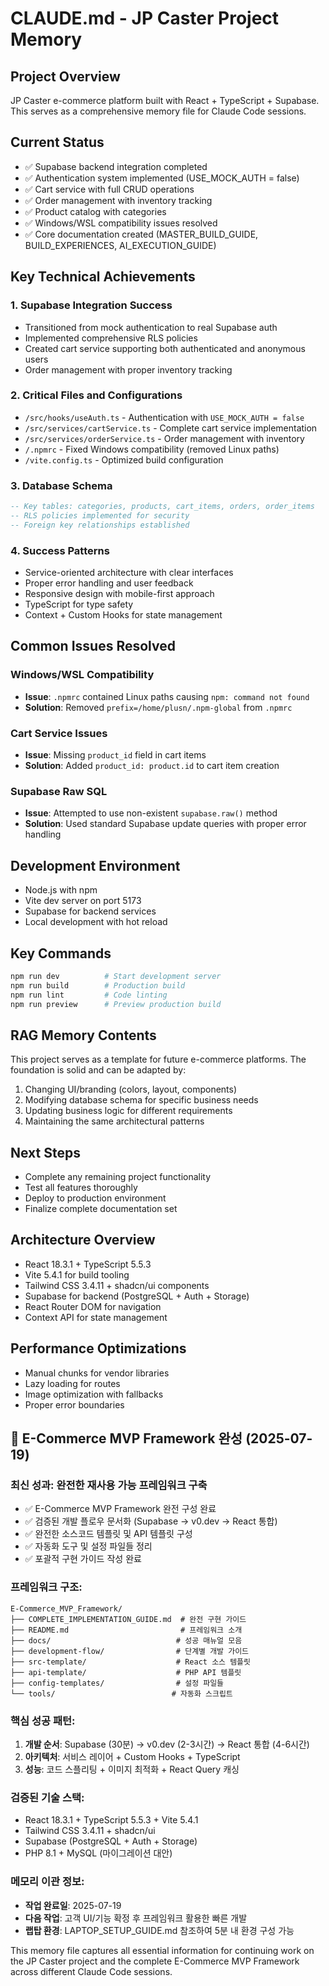 # CLAUDE.md - JP Caster Project Memory

## Project Overview
JP Caster e-commerce platform built with React + TypeScript + Supabase. This serves as a comprehensive memory file for Claude Code sessions.

## Current Status
- ✅ Supabase backend integration completed
- ✅ Authentication system implemented (USE_MOCK_AUTH = false)
- ✅ Cart service with full CRUD operations
- ✅ Order management with inventory tracking
- ✅ Product catalog with categories
- ✅ Windows/WSL compatibility issues resolved
- ✅ Core documentation created (MASTER_BUILD_GUIDE, BUILD_EXPERIENCES, AI_EXECUTION_GUIDE)

## Key Technical Achievements

### 1. Supabase Integration Success
- Transitioned from mock authentication to real Supabase auth
- Implemented comprehensive RLS policies
- Created cart service supporting both authenticated and anonymous users
- Order management with proper inventory tracking

### 2. Critical Files and Configurations
- `/src/hooks/useAuth.ts` - Authentication with `USE_MOCK_AUTH = false`
- `/src/services/cartService.ts` - Complete cart service implementation
- `/src/services/orderService.ts` - Order management with inventory
- `/.npmrc` - Fixed Windows compatibility (removed Linux paths)
- `/vite.config.ts` - Optimized build configuration

### 3. Database Schema
```sql
-- Key tables: categories, products, cart_items, orders, order_items
-- RLS policies implemented for security
-- Foreign key relationships established
```

### 4. Success Patterns
- Service-oriented architecture with clear interfaces
- Proper error handling and user feedback
- Responsive design with mobile-first approach
- TypeScript for type safety
- Context + Custom Hooks for state management

## Common Issues Resolved

### Windows/WSL Compatibility
- **Issue**: `.npmrc` contained Linux paths causing `npm: command not found`
- **Solution**: Removed `prefix=/home/plusn/.npm-global` from `.npmrc`

### Cart Service Issues
- **Issue**: Missing `product_id` field in cart items
- **Solution**: Added `product_id: product.id` to cart item creation

### Supabase Raw SQL
- **Issue**: Attempted to use non-existent `supabase.raw()` method
- **Solution**: Used standard Supabase update queries with proper error handling

## Development Environment
- Node.js with npm
- Vite dev server on port 5173
- Supabase for backend services
- Local development with hot reload

## Key Commands
```bash
npm run dev          # Start development server
npm run build        # Production build
npm run lint         # Code linting
npm run preview      # Preview production build
```

## RAG Memory Contents
This project serves as a template for future e-commerce platforms. The foundation is solid and can be adapted by:
1. Changing UI/branding (colors, layout, components)
2. Modifying database schema for specific business needs
3. Updating business logic for different requirements
4. Maintaining the same architectural patterns

## Next Steps
- Complete any remaining project functionality
- Test all features thoroughly
- Deploy to production environment
- Finalize complete documentation set

## Architecture Overview
- React 18.3.1 + TypeScript 5.5.3
- Vite 5.4.1 for build tooling
- Tailwind CSS 3.4.11 + shadcn/ui components
- Supabase for backend (PostgreSQL + Auth + Storage)
- React Router DOM for navigation
- Context API for state management

## Performance Optimizations
- Manual chunks for vendor libraries
- Lazy loading for routes
- Image optimization with fallbacks
- Proper error boundaries

## 🚀 E-Commerce MVP Framework 완성 (2025-07-19)

### 최신 성과: 완전한 재사용 가능 프레임워크 구축
- ✅ E-Commerce MVP Framework 완전 구성 완료
- ✅ 검증된 개발 플로우 문서화 (Supabase → v0.dev → React 통합)
- ✅ 완전한 소스코드 템플릿 및 API 템플릿 구성
- ✅ 자동화 도구 및 설정 파일들 정리
- ✅ 포괄적 구현 가이드 작성 완료

### 프레임워크 구조:
```
E-Commerce_MVP_Framework/
├── COMPLETE_IMPLEMENTATION_GUIDE.md  # 완전 구현 가이드
├── README.md                         # 프레임워크 소개
├── docs/                            # 성공 매뉴얼 모음
├── development-flow/                # 단계별 개발 가이드
├── src-template/                    # React 소스 템플릿
├── api-template/                    # PHP API 템플릿
├── config-templates/                # 설정 파일들
└── tools/                          # 자동화 스크립트
```

### 핵심 성공 패턴:
1. **개발 순서**: Supabase (30분) → v0.dev (2-3시간) → React 통합 (4-6시간)
2. **아키텍처**: 서비스 레이어 + Custom Hooks + TypeScript
3. **성능**: 코드 스플리팅 + 이미지 최적화 + React Query 캐싱

### 검증된 기술 스택:
- React 18.3.1 + TypeScript 5.5.3 + Vite 5.4.1
- Tailwind CSS 3.4.11 + shadcn/ui
- Supabase (PostgreSQL + Auth + Storage)
- PHP 8.1 + MySQL (마이그레이션 대안)

### 메모리 이관 정보:
- **작업 완료일**: 2025-07-19
- **다음 작업**: 고객 UI/기능 확정 후 프레임워크 활용한 빠른 개발
- **랩탑 환경**: LAPTOP_SETUP_GUIDE.md 참조하여 5분 내 환경 구성 가능

This memory file captures all essential information for continuing work on the JP Caster project and the complete E-Commerce MVP Framework across different Claude Code sessions.
